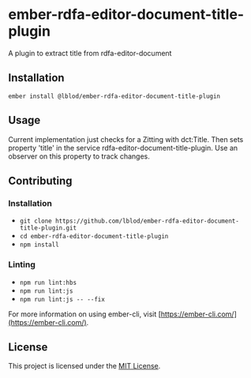 ember-rdfa-editor-document-title-plugin
==============================================================================

A plugin to extract title from rdfa-editor-document

Installation
------------------------------------------------------------------------------

```
ember install @lblod/ember-rdfa-editor-document-title-plugin
```


Usage
------------------------------------------------------------------------------

Current implementation just checks for a Zitting with dct:Title.
Then sets property 'title' in the service rdfa-editor-document-title-plugin.
Use an observer on this property to track changes.


Contributing
------------------------------------------------------------------------------

### Installation

* `git clone https://github.com/lblod/ember-rdfa-editor-document-title-plugin.git`
* `cd ember-rdfa-editor-document-title-plugin`
* `npm install`

### Linting

* `npm run lint:hbs`
* `npm run lint:js`
* `npm run lint:js -- --fix`

For more information on using ember-cli, visit [https://ember-cli.com/](https://ember-cli.com/).

License
------------------------------------------------------------------------------

This project is licensed under the [MIT License](LICENSE.md).
